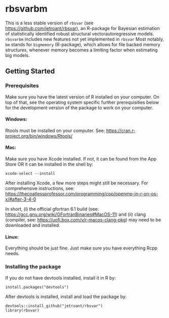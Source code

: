 # rbsvarbm

This is a less stable version of ```rbsvar``` (see https://github.com/jetroant/rbsvar), an R-package for Bayesian estimation of statistically identified robust structural vectorautoregressive models. ```rbsvarbm``` includes new features not yet implemented in ```rbsvar``` Most notably, ```bm``` stands for ```bigmemory``` (R-package), which allows for file backed memory structures, whenever memory becomes a limiting factor when estimating big models.

## Getting Started

### Prerequisites

Make sure you have the latest version of R installed on your computer. On top of that, see the operating system specific further prerequisities below for the development version of the package to work on your computer.


#### Windows: 
Rtools must be installed on your computer. See: https://cran.r-project.org/bin/windows/Rtools/

#### Mac: 
Make sure you have Xcode installed. If not, it can be found from the App Store OR it can be installed in the shell by: 

```
xcode-select --install
```

After installing Xcode, a few more steps might still be necessary. For comprehensive instructions, see: https://thecoatlessprofessor.com/programming/cpp/openmp-in-r-on-os-x/#after-3-4-0

In short, (i) the official gfortran 6.1 build (see: https://gcc.gnu.org/wiki/GFortranBinaries#MacOS-11) and (ii) clang (compiler, see: https://uofi.box.com/v/r-macos-clang-pkg) may need to be downloaded and installed.

#### Linux:
Everything should be just fine. Just make sure you have everything Rcpp needs.

### Installing the package

If you do not have devtools installed, install it in R by:

```
install.packages("devtools")
```

After devtools is installed, install and load the package by:

```
devtools::install_github("jetroant/rbsvar")
library(rbsvar)
```
